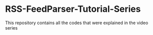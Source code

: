 # RSS-FeedParser-Tutorial-Series
This repository contains all the codes that were explained in the video series
